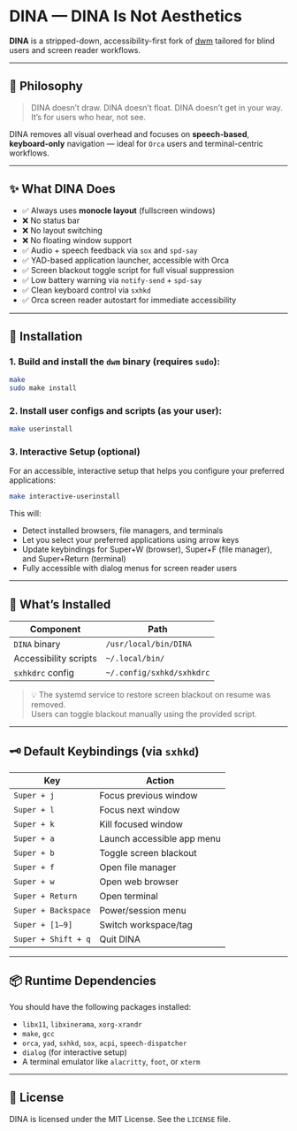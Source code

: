 # DINA — DINA Is Not Aesthetics

**DINA** is a stripped-down, accessibility-first fork of [dwm](https://dwm.suckless.org/) tailored for blind users and screen reader workflows.

---

## 🧠 Philosophy

> DINA doesn’t draw. DINA doesn’t float. DINA doesn’t get in your way.  
> It’s for users who hear, not see.

DINA removes all visual overhead and focuses on **speech-based**, **keyboard-only** navigation — ideal for `Orca` users and terminal-centric workflows.

---

## ✨ What DINA Does

- ✅ Always uses **monocle layout** (fullscreen windows)
- ❌ No status bar
- ❌ No layout switching
- ❌ No floating window support
- ✅ Audio + speech feedback via `sox` and `spd-say`
- ✅ YAD-based application launcher, accessible with Orca
- ✅ Screen blackout toggle script for full visual suppression
- ✅ Low battery warning via `notify-send` + `spd-say`
- ✅ Clean keyboard control via `sxhkd`
- ✅ Orca screen reader autostart for immediate accessibility

---

## 🧱 Installation

### 1. Build and install the `dwm` binary (requires `sudo`):

```sh
make
sudo make install
```

### 2. Install user configs and scripts (as your user):

```sh
make userinstall
```

### 3. Interactive Setup (optional)

For an accessible, interactive setup that helps you configure your preferred applications:

```sh
make interactive-userinstall
```

This will:
- Detect installed browsers, file managers, and terminals
- Let you select your preferred applications using arrow keys
- Update keybindings for Super+W (browser), Super+F (file manager), and Super+Return (terminal)
- Fully accessible with dialog menus for screen reader users

---

## 📁 What’s Installed

| Component                  | Path                                      |
|---------------------------|-------------------------------------------|
| `DINA` binary             | `/usr/local/bin/DINA`                     |
| Accessibility scripts     | `~/.local/bin/`                           |
| `sxhkdrc` config          | `~/.config/sxhkd/sxhkdrc`                 |

> 💡 The systemd service to restore screen blackout on resume was removed.  
Users can toggle blackout manually using the provided script.

---

## 🗝️ Default Keybindings (via `sxhkd`)

| Key                        | Action                     |
|---------------------------|----------------------------|
| `Super + j`               | Focus previous window      |
| `Super + l`               | Focus next window          |
| `Super + k`               | Kill focused window        |
| `Super + a`               | Launch accessible app menu |
| `Super + b`               | Toggle screen blackout     |
| `Super + f`               | Open file manager          |
| `Super + w`               | Open web browser           |
| `Super + Return`          | Open terminal              |
| `Super + Backspace`       | Power/session menu         |
| `Super + [1–9]`           | Switch workspace/tag       |
| `Super + Shift + q`       | Quit DINA                  |

---

## 📦 Runtime Dependencies

You should have the following packages installed:

- `libx11`, `libxinerama`, `xorg-xrandr`
- `make`, `gcc`
- `orca`, `yad`, `sxhkd`, `sox`, `acpi`, `speech-dispatcher`
- `dialog` (for interactive setup)
- A terminal emulator like `alacritty`, `foot`, or `xterm`

---

## 🔗 License

DINA is licensed under the MIT License. See the `LICENSE` file.
